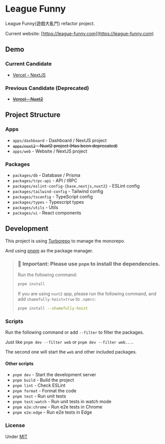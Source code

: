 # League Funny

League Funny(遊戲大亂鬥) refactor project.

Current website: [https://league-funny.com](https://league-funny.com)

## Demo

### Current Candidate

- [Vercel - NextJS](https://league-funny.vercel.app)

### Previous Candidate (Deprecated)

- ~~[Vercel - Nuxt2](https://league-funny-nuxt2.vercel.app)~~

## Project Structure

### Apps

- `apps/dashboard` - Dashboard / NextJS project
- ~~`apps/nuxt2` - Nuxt2 project (Has been deprecated)~~
- `apps/web` - Website / NextJS project

### Packages

- `packages/db` - Database / Prisma
- `packages/trpc-api` - API / tRPC
- `packages/eslint-config-{base,nextjs,nuxt2}` - ESLint config
- `packages/tailwind-config` - Tailwind config
- `packages/tsconfig` - TypeScript config
- `packages/types` - Typescript types
- `packages/utils` - Utils
- `packages/ui` - React components

## Development

This project is using [Turborepo](https://turborepo.org/) to manage the monorepo.

And using [pnpm](https://pnpm.io/) as the package manager.

> ### 📌 **Important: Please use `pnpm` to install the dependencies.**
>
> Run the following command:
>
> ```bash
> pnpm install
> ```
> 
> If you are using `nuxt2` app, please run the following command, and add `shamefully-hoist=true` to `.npmrc`:
> 
> ```bash
> pnpm install --shamefully-hoist
> ```

### Scripts

Run the following command or add `--filter` to filter the packages.

Just like `pnpm dev --filter web` or `pnpm dev --filter web...`.

The second one will start the `web` and other included packages.

#### Other scripts

- `pnpm dev` - Start the development server
- `pnpm build` - Build the project
- `pnpm lint` - Check ESLint
- `pnpm format` - Format the code
- `pnpm test` - Run unit tests
- `pnpm test:watch` - Run unit tests in watch mode
- `pnpm e2e:chrome` - Run e2e tests in Chrome
- `pnpm e2e:edge` - Run e2e tests in Edge

### License

Under [MIT](LICENSE)
